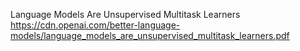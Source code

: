 Language Models Are Unsupervised Multitask Learners
https://cdn.openai.com/better-language-models/language_models_are_unsupervised_multitask_learners.pdf